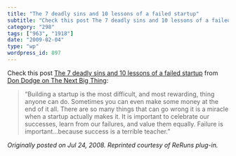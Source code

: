 ```yaml
---
title: "The 7 deadly sins and 10 lessons of a failed startup"
subtitle: "Check this post The 7 deadly sins and 10 lessons of a failed startup"
category: "298"
tags: ["963", "1918"]
date: "2009-02-04"
type: "wp"
wordpress_id: 897
---
```

Check this post [The 7 deadly sins and 10 lessons of a failed startup](http://feeds.feedburner.com/~r/TheNextBigThing/~3/340000873/the-7-deadly-sins-and-10-lessons-of-a-failed-startup.html) from [Don Dodge on The Next Big Thing](http://dondodge.typepad.com/the_next_big_thing/index.rdf):
> “Building a startup is the most difficult, and most rewarding, thing anyone can do. Sometimes you can even make some money at the end of it all. There are so many things that can go wrong it is a miracle when a startup actually makes it. It is important to celebrate our successes, learn from our failures, and value them equally. Failure is important…because success is a terrible teacher.”

*Originally posted on Jul 24, 2008. Reprinted courtesy of ReRuns plug-in.*